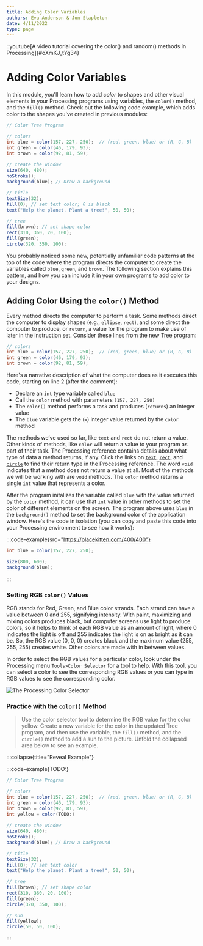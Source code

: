 ```yaml
---
title: Adding Color Variables
authors: Eva Anderson & Jon Stapleton
date: 4/11/2022
type: page
---
```


::youtube[A video tutorial covering the color() and random() methods in Processing]{#oXmKJ_tYg34}

# Adding Color Variables

In this module, you'll learn how to add *color* to shapes and other visual elements in your Processing programs using variables, the `color()` method, and the `fill()` method. Check out the following code example, which adds color to the shapes you've created in previous modules:

```java
// Color Tree Program

// colors
int blue = color(157, 227, 250);  // (red, green, blue) or (R, G, B)
int green = color(46, 179, 93);
int brown = color(92, 81, 59);
      
// create the window
size(640, 480);
noStroke();
background(blue); // Draw a background 

// title
textSize(32);
fill(0); // set text color; 0 is black
text("Help the planet. Plant a tree!", 50, 50);
  
// tree
fill(brown); // set shape color  
rect(310, 360, 20, 100);   
fill(green); 
circle(320, 350, 100);
```

You probably noticed some new, potentially unfamiliar code patterns at the top of the code where the program directs the computer to create the variables called `blue`, `green`, and `brown`. The following section explains this pattern, and how you can include it in your own programs to add color to your designs.

## Adding Color Using the `color()` Method

Every method directs the computer to perform a task. Some methods direct the computer to display shapes (e.g., `ellipse`, `rect`), and some direct the computer to produce, or `return`, a value for the program to make use of later in the instruction set. Consider these lines from the new Tree program:

```java
// colors
int blue = color(157, 227, 250);  // (red, green, blue) or (R, G, B)
int green = color(46, 179, 93);
int brown = color(92, 81, 59);
```

Here's a narrative description of what the computer does as it executes this code, starting on line 2 (after the comment):

* Declare an `int` type variable called `blue`
* Call the `color` method with parameters `(157, 227, 250)`
* The `color()` method performs a task and produces (`returns`) an integer value
* The `blue` variable gets the (`=`) integer value returned by the `color` method

The methods we’ve used so far, like `text` and `rect` do not return a value. Other kinds of methods, like `color` will return a value to your program as part of their task. The Processing reference contains details about what type of data a method returns, if any. Click the links on [`text`](https://processing.org/reference/text_.html), [`rect`](https://processing.org/reference/rect_.html), and [`circle`](https://processing.org/reference/color_.html) to find their return type in the Processing reference. The word `void` indicates that a method does not return a value at all. Most of the methods we will be working with are `void` methods. The `color` method returns a single `int` value that represents a color.

After the program initalizes the variable called `blue` with the value returned by the `color` method, it can use that `int` value in other methods to set the color of different elements on the screen. The program above uses `blue` in the `background()` method to set the background color of the application window. Here's the code in isolation (you can copy and paste this code into your Processing environment to see how it works):

:::code-example{src="https://placekitten.com/400/400"}
```java
int blue = color(157, 227, 250);

size(800, 600);
background(blue);
```
:::

### Setting RGB `color()` Values

RGB stands for Red, Green, and Blue color strands. Each strand can have a value between 0 and 255, signifying intensity.  With paint, maximizing and mixing colors produces black, but computer screens use light to produce colors, so it helps to think of each RGB value as an amount of light, where 0 indicates the light is off and 255 indicates the light is on as bright as it can be. So, the RGB value (0, 0, 0) creates black and the maximum value (255, 255, 255) creates white. Other colors are made with in between values.

In order to select the RGB values for a particular color, look under the Processing menu `Tools>Color Selector` for a tool to help. With this tool, you can select a color to see the corresponding RGB values or you can type in RGB values to see the corresponding color.

![The Processing Color Selector](TODO:Processing_color_selector)

### Practice with the `color()` Method

> Use the color selector tool to determine the RGB value for the color yellow. Create a new variable for the color in the updated Tree program, and then use the variable, the `fill()` method, and the `circle()` method to add a sun to the picture. Unfold the collapsed area below to see an example.

:::collapse{title="Reveal Example"}

:::code-example{TODO:}
```java
// Color Tree Program

// colors
int blue = color(157, 227, 250);  // (red, green, blue) or (R, G, B)
int green = color(46, 179, 93);
int brown = color(92, 81, 59);
int yellow = color(TODO:)
    
// create the window
size(640, 480);
noStroke();
background(blue); // Draw a background 

// title
textSize(32);
fill(0); // set text color
text("Help the planet. Plant a tree!", 50, 50);

// tree
fill(brown); // set shape color  
rect(310, 360, 20, 100);   
fill(green); 
circle(320, 350, 100);

// sun
fill(yellow);
circle(50, 50, 100);
```
:::
